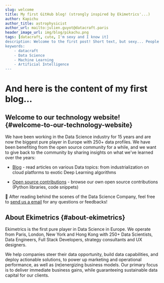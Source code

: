 ```yaml
---
slug: welcome
title: My first GitHub blog! (strongly inspired by Ekimetrics'...)
author: Kapichu
author_title: astrophysicist
author_url: mailto:julien.guyot@datacraft.paris
header_image_url: img/blog/pikachu.png
tags: [datacraft, cute, I'm sexy and I know it]
description: Welcome to the first post! Short text, but sexy... People are eager to know more.
keywords:
    - datacraft
    - Data Science
    - Machine Learning
    - Artificial Intelligence
---
```


<!--truncate-->

# And here is the content of my first blog...

## Welcome to our technology website! {#welcome-to-our-technology-website}
We have been working in the Data Science industry for 15 years and are now the biggest pure player in Europe with 250+ data profiles. We have been benefiting from the open source community for a while, and we want to give back to the community by sharing insights on what we've learned over the years:
- [Blog](/blog) - read articles on various Data topics: from industrialization on cloud platforms to exotic Deep Learning algorithms
<!-- - [Best practices & convictions](/docs) - discover our programming best practices, our tech convictions and preferred technologies -->
- [Open source contributions](/opensource) - browse our own open source contributions (Python libraries, code snippets)

💌 After reading behind the scenes of the Data Science Company, feel free to [send us a email](mailto:inno@ekimetrics.com) for any questions or feedbacks! 

## About Ekimetrics {#about-ekimetrics}

Ekimetrics is the first pure player in Data Science in Europe. We operate from Paris, London, New York and Hong Kong with 250+ Data Scientists, Data Engineers, Full Stack Developers, strategy consultants and UX designers. 

We help companies steer their data opportunity, build data capabilities, and deploy actionable solutions, to power up marketing and operational performance, as well as (re)energizing business models. Our primary focus is to deliver immediate business gains, while guaranteeing sustainable data capital for our clients.
